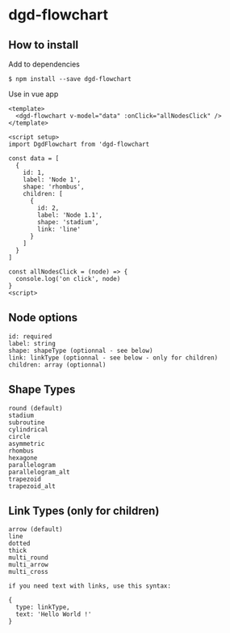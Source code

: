 # dgd-flowchart

## How to install

Add to dependencies
```
$ npm install --save dgd-flowchart
```

Use in vue app
```vue
<template>
  <dgd-flowchart v-model="data" :onClick="allNodesClick" />
</template>

<script setup>
import DgdFlowchart from 'dgd-flowchart

const data = [
  {
    id: 1,
    label: 'Node 1',
    shape: 'rhombus',
    children: [
      {
        id: 2,
        label: 'Node 1.1',
        shape: 'stadium',
        link: 'line'
      }
    ]
  }
]

const allNodesClick = (node) => {
  console.log('on click', node)
}
<script>
```

## Node options
```
id: required
label: string
shape: shapeType (optionnal - see below)
link: linkType (optionnal - see below - only for children)
children: array (optionnal)
```

## Shape Types
```
round (default)
stadium
subroutine
cylindrical
circle
asymmetric
rhombus
hexagone
parallelogram
parallelogram_alt
trapezoid
trapezoid_alt
```

## Link Types (only for children)
```
arrow (default)
line
dotted
thick
multi_round
multi_arrow
multi_cross

if you need text with links, use this syntax:

{
  type: linkType,
  text: 'Hello World !'
}
